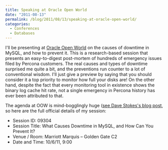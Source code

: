 ```yaml
---
title: Speaking at Oracle Open World
date: "2011-08-13"
permalink: /blog/2011/08/13/speaking-at-oracle-open-world/
categories:
  - Conferences
  - Databases
---
```

I'll be presenting at [Oracle Open World][1] on the causes of downtime in MySQL, and how to prevent it. This is a research-based session that presents an easy-to-digest post-mortem of hundreds of emergency issues filed by Percona customers. The real causes and types of downtime surprised me quite a bit, and the preventions run counter to a lot of conventional wisdom. I'll just give a preview by saying that you should consider it a top priority to monitor how full your disks are! On the other hand, despite the fact that every monitoring tool in existence shows the binary log cache hit rate, not a single emergency in Percona history has ever been attributed to that.

The agenda at OOW is mind-bogglingly huge ([see Dave Stokes's blog post][2], so here are the full official details of my session:

*   Session ID: 09304
*   Session Title: What Causes Downtime in MySQL, and How Can You Prevent It?
*   Venue / Room: Marriott Marquis &#8211; Golden Gate C2
*   Date and Time: 10/6/11, 9:00

 [1]: http://www.oracle.com/openworld/index.html
 [2]: http://opensourcedba.wordpress.com/2011/08/11/oracle-open-world-mysql-sessions/ "see Dave Stokes's blog post"
